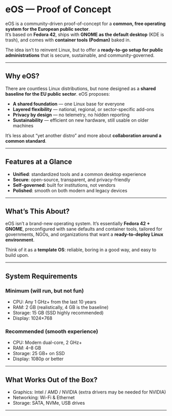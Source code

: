# eOS — Proof of Concept

eOS is a community-driven proof-of-concept for a **common, free operating system for the European public sector**.  
It’s based on **Fedora 42**, ships with **GNOME as the default desktop** (KDE is trash), and comes with **container tools (Podman)** baked in.  

The idea isn’t to reinvent Linux, but to offer a **ready-to-go setup for public administrations** that is secure, sustainable, and community-governed.

---

## Why eOS?

There are countless Linux distributions, but none designed as a **shared baseline for the EU public sector**. eOS proposes:

- **A shared foundation** — one Linux base for everyone  
- **Layered flexibility** — national, regional, or sector-specific add-ons  
- **Privacy by design** — no telemetry, no hidden reporting  
- **Sustainability** — efficient on new hardware, still usable on older machines  

It’s less about “yet another distro” and more about **collaboration around a common standard**.

---

## Features at a Glance

- **Unified**: standardized tools and a common desktop experience  
- **Secure**: open-source, transparent, and privacy-friendly  
- **Self-governed**: built for institutions, not vendors  
- **Polished**: smooth on both modern and legacy devices  

---

## What’s This About?

eOS isn’t a brand-new operating system. It’s essentially **Fedora 42 + GNOME**, preconfigured with sane defaults and container tools, tailored for governments, NGOs, and organizations that want a **ready-to-deploy Linux environment**.

Think of it as a **template OS**: reliable, boring in a good way, and easy to build upon.

---

## System Requirements

### Minimum (will run, but not fun)
- CPU: Any 1 GHz+ from the last 10 years  
- RAM: 2 GB (realistically, 4 GB is the baseline)  
- Storage: 15 GB (SSD highly recommended)  
- Display: 1024×768  

### Recommended (smooth experience)
- CPU: Modern dual-core, 2 GHz+  
- RAM: 4–8 GB  
- Storage: 25 GB+ on SSD  
- Display: 1080p or better  

---

## What Works Out of the Box?

- Graphics: Intel / AMD / NVIDIA (extra drivers may be needed for NVIDIA)  
- Networking: Wi-Fi & Ethernet  
- Storage: SATA, NVMe, USB drives  

---

